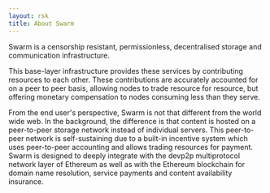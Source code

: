 ```yaml
---
layout: rsk
title: About Swarm
---
```


Swarm is a censorship resistant, permissionless, decentralised storage and communication infrastructure.

This base-layer infrastructure provides these services by contributing resources to each other. These contributions are accurately accounted for on a peer to peer basis, allowing nodes to trade resource for resource, but offering monetary compensation to nodes consuming less than they serve.

From the end user's perspective, Swarm is not that different from the world wide web. In the background, the difference is that content is hosted on a peer-to-peer storage network instead of individual servers. This peer-to-peer network is self-sustaining due to a built-in incentive system which uses peer-to-peer accounting and allows trading resources for payment. Swarm is designed to deeply integrate with the devp2p multiprotocol network layer of Ethereum as well as with the Ethereum blockchain for domain name resolution, service payments and content availability insurance.